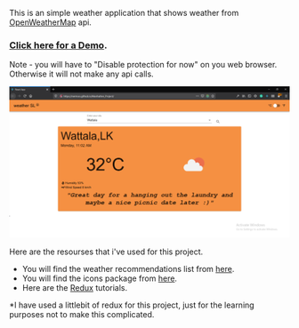 This is an simple weather application that shows weather from [OpenWeatherMap](https://openweathermap.org/) api.
### [Click here for a Demo](https://nermoo.github.io/Manhatten_Project/).
Note - you will have to "Disable protection for now" on you web browser. Otherwise it will not make any api calls.

![User interface](https://github.com/nermoo/Manhatten_Project/blob/master/src/images/Screenshot%20(64).png?raw=true)


Here are the resourses that i've used for this project.
+ You will find the weather recommendations list from [here](https://github.com/denniskigen/react-weather.git).
+ You will find the icons package from [here](https://najens.github.io/weather-icons-react/).
+ Here are the [Redux](https://redux.js.org/) tutorials. 

*I have used a littlebit of redux for this project, just for the learning purposes not to make this complicated.